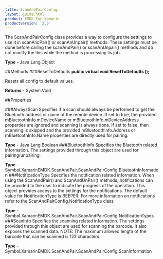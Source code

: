 ```yaml
---
title: ScanAndPairConfig
layout: guide.html 
product: EMDK For Xamarin 
productversion: '2.5' 
---
```

The ScanAndPairConfig class provides a way to configure the settings to use it in scanAndPair() or scanAnUnpair() methods. These settings must be done before calling the scanAndPair() or scanAnUnpair() methods and do not modify the this while the method is processing its job.

**Type** - Java.Lang.Object

##Methods
###ResetToDefaults
**public virtual void ResetToDefaults ();**

Resets all config to default values.


**Returns** - System.Void

##Properties

###AlwaysScan
Specifies if a scan should always be performed to get the Bluetooth address or name of the remote device. If set to true, the provided mBluetoothInfo.mDeviceName or mBluetoothInfo.mDeviceAddress properties are ignored and scanning is always done. If set to false, then scanning is skipped and the provided mBluetoothInfo.Address or mBluetoothInfo.Name properties are directly used for pairing.

**Type** - Java.Lang.Boolean
###BluetoothInfo
Specifies the Bluetooth related information. The settings provided through this object are used for pairing/unpairing.

**Type** - Symbol.XamarinEMDK.ScanAndPair.ScanAndPairConfig.BluetoothInformation
###NotificationType
Specifies the notification related information. When using the ScanAndPair() and ScanAndUnPair() methods, notifications can be provided to the user to indicate the progress of the operation. This object provides access to the settings for the notifications. The default value for NotificationType is BEEPER. For more information on notifications refer to the ScanAndPairConfig.NotificationType class.

**Type** - Symbol.XamarinEMDK.ScanAndPair.ScanAndPairConfig.NotificationTypes
###ScanInfo
Specifies the scanning related information. The settings provided through this object are used for scanning the barcode. It also exposes the scanned data. NOTE: The maximum allowed length of the barcode that can be scanned is 123 characters.

**Type** - Symbol.XamarinEMDK.ScanAndPair.ScanAndPairConfig.ScanInformation


